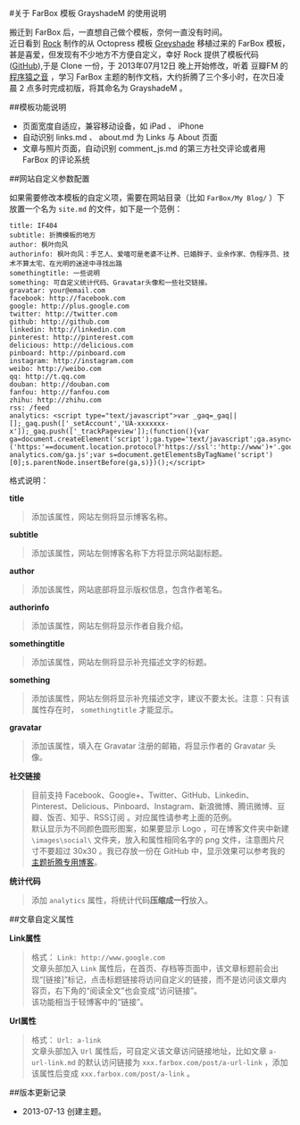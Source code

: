#关于 FarBox 模板 GrayshadeM 的使用说明

搬迁到 FarBox 后，一直想自己做个模板，奈何一直没有时间。  
近日看到 [Rock](http://rock.farbox.com/ "Rock 的博客") 制作的从 Octopress 模板 [Greyshade](http://shashankmehta.in/archive/2012/greyshade.html "Octopress 模板： Greyshade") 移植过来的 FarBox 模板，甚是喜爱，但发现有不少地方不方便自定义，幸好 Rock 提供了模板代码([GitHub](https://github.com/roccox/farbox_temp.git "Rock 从 Octopress 移植的 Greyshade 主题")),于是 Clone 一份，于 2013年07月12日 晚上开始修改，听着 豆瓣FM 的 [程序猿之音](http://douban.fm/?cid=1001343 "豆瓣FM - 程序猿之音") ，学习 FarBox 主题的制作文档，大约折腾了三个多小时，在次日凌晨 2 点多时完成初版，将其命名为 GrayshadeM 。

##模板功能说明

- 页面宽度自适应，兼容移动设备，如 iPad 、 iPhone
- 自动识别 links.md 、 about.md 为 Links 与 About 页面
- 文章与照片页面，自动识别 comment_js.md 的第三方社交评论或者用 FarBox 的评论系统

##网站自定义参数配置

如果需要修改本模板的自定义项，需要在网站目录（比如 `FarBox/My Blog/` ）下放置一个名为 `site.md` 的文件，如下是一个范例：

    title: IF404
    subtitle: 折腾模板的地方
    author: 枫叶向风
    authorinfo: 枫叶向风：手艺人、爱喵可是老婆不让养、已婚胖子、业余作家、伪程序员、技术不算太宅、在光明的迷途中寻找出路
    somethingtitle: 一些说明
    something: 可自定义统计代码、Gravatar头像和一些社交链接。
    gravatar: your@email.com
    facebook: http://facebook.com
    google: http://plus.google.com
    twitter: http://twitter.com
    github: http://github.com
    linkedin: http://linkedin.com
    pinterest: http://pinterest.com
    delicious: http://delicious.com
    pinboard: http://pinboard.com
    instagram: http://instagram.com
    weibo: http://weibo.com
    qq: http://t.qq.com
    douban: http://douban.com
    fanfou: http://fanfou.com
    zhihu: http://zhihu.com
    rss: /feed
    analytics: <script type="text/javascript">var _gaq=_gaq||[];_gaq.push(['_setAccount','UA-xxxxxxx-x']);_gaq.push(['_trackPageview']);(function(){var ga=document.createElement('script');ga.type='text/javascript';ga.async=true;ga.src=('https:'==document.location.protocol?'https://ssl':'http://www')+'.google-analytics.com/ga.js';var s=document.getElementsByTagName('script')[0];s.parentNode.insertBefore(ga,s)})();</script>

格式说明：

**title**
> 添加该属性，网站左侧将显示博客名称。

**subtitle**
> 添加该属性，网站左侧博客名称下方将显示网站副标题。

**author**
> 添加该属性，网站底部将显示版权信息，包含作者笔名。

**authorinfo**
> 添加该属性，网站左侧将显示作者自我介绍。

**somethingtitle**
> 添加该属性，网站左侧将显示补充描述文字的标题。

**something**
> 添加该属性，网站左侧将显示补充描述文字，建议不要太长。注意：只有该属性存在时， `somethingtitle` 才能显示。

**gravatar**
> 添加该属性，填入在 Gravatar 注册的邮箱，将显示作者的 Gravatar 头像。

**社交链接**
> 目前支持 Facebook、Google+、Twitter、GitHub、Linkedin、Pinterest、Delicious、Pinboard、Instagram、新浪微博、腾讯微博、豆瓣、饭否、知乎、RSS订阅 。对应属性请参考上面的范例。  
> 默认显示为不同颜色圆形图案，如果要显示 Logo ，可在博客文件夹中新建 `\images\social\` 文件夹，放入和属性相同名字的 png 文件，注意图片尺寸不要超过 30x30 。我已存放一份在 GitHub 中，显示效果可以参考我的[主题折腾专用博客](http://if404template.farbox.com/ "IF404主题折腾专用博客")。

**统计代码**
> 添加 `analytics` 属性，将统计代码**压缩成一行**放入。

##文章自定义属性

**Link属性**
> 格式： `Link: http://www.google.com`  
> 文章头部加入 `Link` 属性后，在首页、存档等页面中，该文章标题前会出现“[链接]”标记，点击标题链接将访问自定义的链接，而不是访问该文章内容页，右下角的“阅读全文”也会变成“访问链接”。  
> 该功能相当于轻博客中的“链接”。

**Url属性**
> 格式： `Url: a-link`  
> 文章头部加入 `Url` 属性后，可自定义该文章访问链接地址，比如文章 `a-url-link.md` 的默认访问链接为 `xxx.farbox.com/post/a-url-link` ，添加该属性后变成 `xxx.farbox.com/post/a-link` 。

##版本更新记录
- 2013-07-13 创建主题。